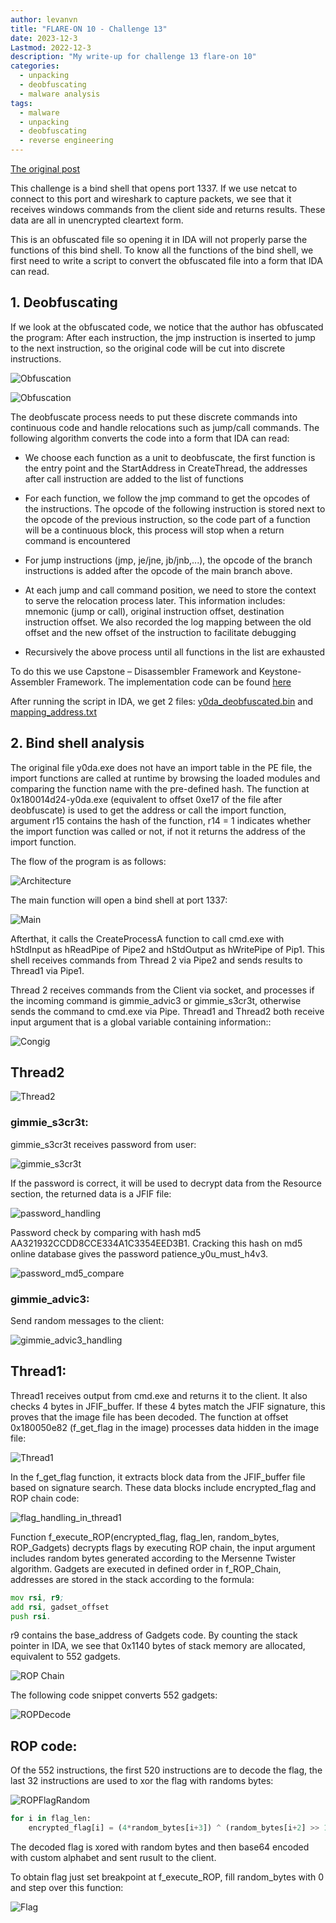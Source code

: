 ```yaml
---
author: levanvn
title: "FLARE-ON 10 - Challenge 13"
date: 2023-12-3
Lastmod: 2022-12-3
description: "My write-up for challenge 13 flare-on 10"
categories:
  - unpacking
  - deobfuscating
  - malware analysis
tags:
  - malware
  - unpacking
  - deobfuscating
  - reverse engineering
---
```


[The original post](https://github.com/levanvn/FLareOn10Note/)

This challenge is a bind shell that opens port 1337. If we use netcat to connect to this port and wireshark to capture packets, we see that it receives windows commands from the client side and returns results. These data are all in unencrypted cleartext form.

This is an obfuscated file so opening it in IDA will not properly parse the functions of this bind shell. To know all the functions of the bind shell, we first need to write a script to convert the obfuscated file into a form that IDA can read.
## 1. Deobfuscating
If we look at the obfuscated code, we notice that the author has obfuscated the program: After each instruction, the jmp instruction is inserted to jump to the next instruction, so the original code will be cut into discrete instructions.

![Obfuscation](./flare-on10/images/obfuscated_instruction1.png)

![Obfuscation](./flare-on10/images/obfuscated_instruction2.png)

The deobfuscate process needs to put these discrete commands into continuous code and handle relocations such as jump/call commands.
The following algorithm converts the code into a form that IDA can read:

-   We choose each function as a unit to deobfuscate, the first function is the entry point and the StartAddress in CreateThread, the addresses after  call instruction are added to the list of functions

-   For each function, we follow the jmp command to get the opcodes of the instructions. The opcode of the following instruction is stored next to the opcode of the previous instruction, so the code part of a function will be a continuous block, this process will stop when a return command is
encountered

-   For jump instructions (jmp, je/jne, jb/jnb,...), the opcode of the branch instructions is added after the opcode of the main branch above.

-   At each jump and call command position, we need to store the context to serve the relocation process later. This information includes: mnemonic (jump or call), original instruction offset, destination instruction offset. We also recorded the log mapping between the old offset and the new offset of the instruction to facilitate debugging
-   Recursively the above process until all functions in the list are exhausted

To do this we use Capstone – Disassembler Framework and Keystone-Assembler Framework. The implementation code can be found [here](./flare-on10/code/deobfuscate.py)

After running the script in IDA, we get 2 files: [y0da_deobfuscated.bin](./flare-on10/files/y0da_deobfuscated.bin)  and [mapping_address.txt](./flare-on10/files/mapping_address.txt)
## 2.  Bind shell analysis
The original file y0da.exe does not have an import table in the PE file, the import functions are called at runtime by browsing the loaded modules and comparing the function name with the pre-defined hash. The function at 0x180014d24-y0da.exe (equivalent to offset 0xe17 of the file after deobfuscate) is used to get the address or call the import function, argument r15 contains the hash of the function, r14 = 1 indicates whether the import function was called or not, if not it returns the address of the import function.

The flow of the program is as follows:

![Architecture](./flare-on10/images/bind_shell_handling.png)

The main function will open a bind shell at port 1337:

![Main](./flare-on10/images/in_main_function.png)

Afterthat, it calls the CreateProcessA function to call cmd.exe with hStdInput as hReadPipe of Pipe2 and hStdOutput as hWritePipe of Pip1. This shell receives commands from Thread 2 via Pipe2 and sends results to Thread1 via Pipe1.

Thread 2 receives commands from the Client via socket, and processes if the incoming command is gimmie_advic3 or gimmie_s3cr3t, otherwise sends the command to cmd.exe via Pipe.
Thread1 and Thread2 both receive input argument that is a global variable containing information::

![Congig](./flare-on10/images/global_struct.png)

## Thread2

![Thread2](./flare-on10/images/thread2.png)

### gimmie_s3cr3t:
gimmie_s3cr3t receives password from user:

![gimmie_s3cr3t](./flare-on10/images/gimmie_s3cr3t.png)

If the password is correct, it will be used to decrypt data from the Resource section, the returned data is a JFIF file:

![password_handling](./flare-on10/images/password_handling.png)

Password check by comparing with hash md5 AA321932CCDD8CCE334A1C3354EED3B1. Cracking this hash on md5 online database gives the password patience_y0u_must_h4v3.

![password_md5_compare](./flare-on10/images/password_md5_compare.png)

### gimmie_advic3:
Send random messages to the client:

![gimmie_advic3_handling](./flare-on10/images/gimmie_advic3_handling.png)

## Thread1:
Thread1 receives output from cmd.exe and returns it to the client. It also checks 4 bytes in JFIF_buffer. If these 4 bytes match the JFIF signature, this proves that the image file has been decoded. The function at offset 0x180050e82 (f_get_flag in the image) processes data hidden in the image file:

![Thread1](./flare-on10/images/thread1.png)

In the f_get_flag function, it extracts block data from the JFIF_buffer file based on signature search. These data blocks include encrypted_flag and ROP chain code:

![flag_handling_in_thread1](./flare-on10/images/flag_handling_in_thread1.png)

Function f_execute_ROP(encrypted_flag, flag_len, random_bytes, ROP_Gadgets) decrypts flags by executing ROP chain, the input argument includes random bytes generated according to the Mersenne Twister algorithm.
Gadgets are executed in defined order in f_ROP_Chain, addresses are stored in the stack according to the formula:
```asm
mov rsi, r9;
add rsi, gadset_offset
push rsi. 
```
r9 contains the base_address of Gadgets code. By counting the stack pointer in IDA, we see that 0x1140 bytes of stack memory are allocated, equivalent to 552 gadgets.

![ROP Chain](./flare-on10/images/rop_chain.png)

The following code snippet converts 552 gadgets:

![ROPDecode](./flare-on10/images/rop_code.png)

## ROP code:
Of the 552 instructions, the first 520 instructions are to decode the flag, the last 32 instructions are used to xor the flag with randoms bytes:

![ROPFlagRandom](./flare-on10/images/rop_flag_random.png)

```python
for i in flag_len:
	encrypted_flag[i] = (4*random_bytes[i+3]) ^ (random_bytes[i+2] >> 1) &   (2*random_bytes[i+1]) ^ (random_bytes[i]) ^ (decoded_flag[i])

```
The decoded flag is xored with random bytes and then base64 encoded with custom alphabet and sent rusult to the client.

To obtain flag just set breakpoint at f_execute_ROP, fill random_bytes with 0 and step over this function:

![Flag](./flare-on10/images/flag.png)




